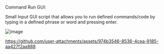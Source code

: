 Command Run GUI:

Small Input GUI script that allows you to run defined commands/code by typing in a defined phrase or word and pressing enter.

![image](https://github.com/user-attachments/assets/a8062562-c961-41bf-b80c-a67a7edc7ace)



https://github.com/user-attachments/assets/974b3546-8536-4cea-9185-aa427f2aa888

